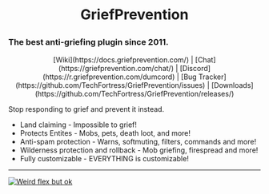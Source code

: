 # <p align="center">GriefPrevention
### <p>The best anti-griefing plugin since 2011.

<p align="center">[Wiki](https://docs.griefprevention.com/) | [Chat](https://griefprevention.com/chat/) | [Discord](https://r.griefprevention.com/dumcord) | [Bug Tracker](https://github.com/TechFortress/GriefPrevention/issues) | [Downloads](https://github.com/TechFortress/GriefPrevention/releases/)


Stop responding to grief and prevent it instead. 
- Land claiming - Impossible to grief!
- Protects Entites - Mobs, pets, death loot, and more!
- Anti-spam protection - Warns, softmuting, filters, commands and more!
- Wilderness protection and rollback - Mob griefing, firespread and more!
- Fully customizable - EVERYTHING is customizable!
---

[![Weird flex but ok](https://bstats.org/signatures/bukkit/GriefPrevention-legacy.svg)](https://bstats.org/plugin/bukkit/GriefPrevention-legacy)
